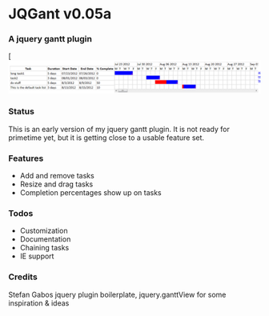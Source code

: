 JQGant v0.05a
=========

### A jquery gantt plugin

[![jqgant screenshot](screenshot.png)

### Status

This is an early version of my jquery gantt plugin. It is not ready for primetime yet, but it is getting close to a usable feature set.

### Features

*   Add and remove tasks
*   Resize and drag tasks
*   Completion percentages show up on tasks

### Todos

*   Customization 
*   Documentation
*   Chaining tasks
*   IE support

### Credits

Stefan Gabos jquery plugin boilerplate, jquery.ganttView for some inspiration & ideas
